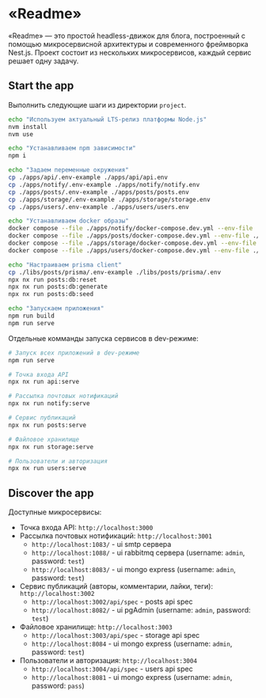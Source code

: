 # «Readme»

«Readme» — это простой headless-движок для блога, построенный с помощью микросервисной архитектуры и современного фреймворка Nest.js. Проект состоит из нескольких микросервисов, каждый сервис решает одну задачу.

## Start the app

Выполнить следующие шаги из директории `project`.

```bash
echo "Используем актуальный LTS-релиз платформы Node.js"
nvm install
nvm use

echo "Устанавливаем npm зависимости"
npm i

echo "Задаем переменные окружения"
cp ./apps/api/.env-example ./apps/api/api.env
cp ./apps/notify/.env-example ./apps/notify/notify.env
cp ./apps/posts/.env-example ./apps/posts/posts.env
cp ./apps/storage/.env-example ./apps/storage/storage.env
cp ./apps/users/.env-example ./apps/users/users.env

echo "Устанавливаем docker образы"
docker compose --file ./apps/notify/docker-compose.dev.yml --env-file ./apps/notify/notify.env --project-name "readme-notify" up -d
docker compose --file ./apps/posts/docker-compose.dev.yml --env-file ./apps/posts/posts.env --project-name "readme-posts" up -d
docker compose --file ./apps/storage/docker-compose.dev.yml --env-file ./apps/storage/storage.env --project-name "readme-storage" up -d
docker compose --file ./apps/users/docker-compose.dev.yml --env-file ./apps/users/users.env --project-name "readme-users" up -d

echo "Настраиваем prisma client"
cp ./libs/posts/prisma/.env-example ./libs/posts/prisma/.env
npx nx run posts:db:reset
npx nx run posts:db:generate
npx nx run posts:db:seed

echo "Запускаем приложения"
npm run build
npm run serve
```

Отдельные комманды запуска сервисов в dev-режиме:

```bash
# Запуск всех приложений в dev-режиме
npm run serve

# Точка входа API
npx nx run api:serve

# Рассылка почтовых нотификаций
npx nx run notify:serve

# Сервис публикаций
npx nx run posts:serve

# Файловое хранилище
npx nx run storage:serve

# Пользователи и авторизация
npx nx run users:serve
```

## Discover the app

Доступные микросервисы:

- Точка входа API: `http://localhost:3000`
- Рассылка почтовых нотификаций: `http://localhost:3001`
  - `http://localhost:1083/` - ui smtp сервера
  - `http://localhost:1088/` - ui rabbitmq сервера (username: `admin`, password: `test`)
  - `http://localhost:8083/` - ui mongo express (username: `admin`, password: `test`)
- Сервис публикаций (авторы, комментарии, лайки, теги): `http://localhost:3002`
  - `http://localhost:3002/api/spec` - posts api spec
  - `http://localhost:8082/` - ui pgAdmin (username: `admin`, password: `test`)
- Файловое хранилище: `http://localhost:3003`
  - `http://localhost:3003/api/spec` - storage api spec
  - `http://localhost:8084` - ui mongo express (username: `admin`, password: `test`)
- Пользователи и авторизация: `http://localhost:3004`
  - `http://localhost:3004/api/spec` - users api spec
  - `http://localhost:8081` - ui mongo express (username: `admin`, password: `pass`)
